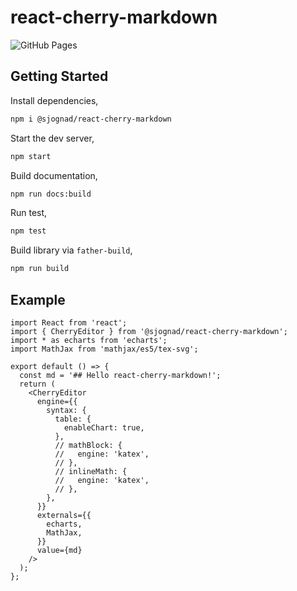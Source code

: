 # react-cherry-markdown

![GitHub Pages](https://github.com/dangojs/react-cherry-markdown/actions/workflows/docs-deployment.yml/badge.svg)

## Getting Started

Install dependencies,

```bash
npm i @sjognad/react-cherry-markdown
```

Start the dev server,

```bash
npm start
```

Build documentation,

```bash
npm run docs:build
```

Run test,

```bash
npm test
```

Build library via `father-build`,

```bash
npm run build
```

## Example

```tsx
import React from 'react';
import { CherryEditor } from '@sjognad/react-cherry-markdown';
import * as echarts from 'echarts';
import MathJax from 'mathjax/es5/tex-svg';

export default () => {
  const md = '## Hello react-cherry-markdown!';
  return (
    <CherryEditor
      engine={{
        syntax: {
          table: {
            enableChart: true,
          },
          // mathBlock: {
          //   engine: 'katex',
          // },
          // inlineMath: {
          //   engine: 'katex',
          // },
        },
      }}
      externals={{
        echarts,
        MathJax,
      }}
      value={md}
    />
  );
};
```
